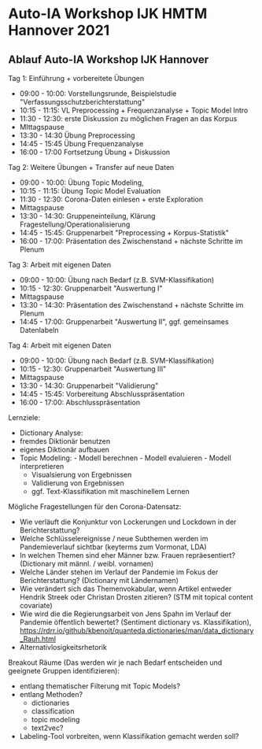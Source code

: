# Auto-IA Workshop IJK HMTM Hannover 2021


## Ablauf Auto-IA Workshop IJK Hannover

Tag 1: Einführung + vorbereitete Übungen
- 09:00 - 10:00: Vorstellungsrunde, Beispielstudie "Verfassungsschutzberichterstattung"
- 10:15 - 11:15: VL Preprocessing + Frequenzanalyse + Topic Model Intro
- 11:30 - 12:30: erste Diskussion zu möglichen Fragen an das Korpus
- MIttagspause
- 13:30 - 14:30 Übung Preprocessing
- 14:45 - 15:45 Übung Frequenzanalyse
- 16:00 - 17:00 Fortsetzung Übung + Diskussion

Tag 2: Weitere Übungen + Transfer auf neue Daten
- 09:00 - 10:00: Übung Topic Modeling, 
- 10:15 - 11:15: Übung Topic Model Evaluation
- 11:30 - 12:30: Corona-Daten einlesen + erste Exploration
- Mittagspause
- 13:30 - 14:30: Gruppeneinteilung, Klärung Fragestellung/Operationalisierung
- 14:45 - 15:45: Gruppenarbeit "Preprocessing + Korpus-Statistik"
- 16:00 - 17:00: Präsentation des Zwischenstand + nächste Schritte im Plenum
 
Tag 3: Arbeit mit eigenen Daten
- 09:00 - 10:00: Übung nach Bedarf (z.B. SVM-Klassifikation)
- 10:15 - 12:30: Gruppenarbeit "Auswertung I"
- Mittagspause
- 13:30 - 14:30: Präsentation des Zwischenstand + nächste Schritte im Plenum
- 14:45 - 17:00: Gruppenarbeit "Auswertung II", ggf. gemeinsames Datenlabeln
      
Tag 4: Arbeit mit eigenen Daten
- 09:00 - 10:00: Übung nach Bedarf (z.B. SVM-Klassifikation)
- 10:15 - 12:30: Gruppenarbeit "Auswertung III"
- Mittagspause
- 13:30 - 14:30: Gruppenarbeit "Validierung"
- 14:45 - 15:45: Vorbereitung Abschlusspräsentation
- 16:00 - 17:00: Abschlusspräsentation

Lernziele:
- Dictionary Analyse: 
 - fremdes Diktionär benutzen
 - eigenes Diktionär aufbauen 
- Topic Modeling:
        - Modell berechnen 
        - Modell evaluieren
        - Modell interpretieren
     - Visualsierung von Ergebnissen
     - Validierung von Ergebnissen
     - ggf. Text-Klassifikation mit maschinellem Lernen


Mögliche Fragestellungen für den Corona-Datensatz:

- Wie verläuft die Konjunktur von Lockerungen und Lockdown in der Berichterstattung?
- Welche Schlüsselereignisse / neue Subthemen werden im Pandemieverlauf sichtbar (keyterms zum Vormonat, LDA)
- In welchen Themen sind eher Männer bzw. Frauen repräesentiert? (Dictionary mit männl. / weibl. vornamen)
- Welche Länder stehen im Verlauf der Pandemie im Fokus der Berichterstattung? (Dictionary mit Ländernamen)
- Wie verändert sich das Themenvokabular, wenn Artikel entweder Hendrik Streek oder Christan Drosten zitieren? (STM mit  topical content covariate)
- Wie wird die die Regierungsarbeit von Jens Spahn im Verlauf der Pandemie öffentlich bewertet? (Sentiment dictionary vs. Klassifikation), https://rdrr.io/github/kbenoit/quanteda.dictionaries/man/data_dictionary_Rauh.html
- Alternativlosigkeitsrhetorik

Breakout Räume (Das werden wir je nach Bedarf entscheiden und geeignete Gruppen identifizieren):
- entlang thematischer Filterung mit Topic Models?
- entlang Methoden?
    - dictionaries
    - classification
    - topic modeling
    - text2vec?
- Labeling-Tool vorbreiten, wenn Klassifikation gemacht werden soll?




